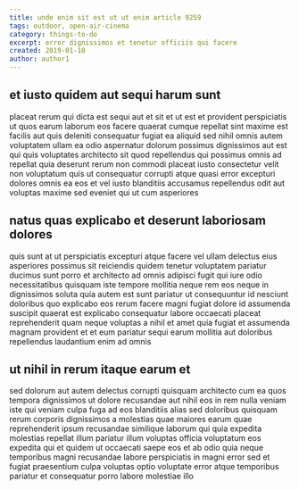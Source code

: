 ```yaml
---
title: unde enim sit est ut ut enim article 9259
tags: outdoor, open-air-cinema
category: things-to-do
excerpt: error dignissimos et tenetur officiis qui facere
created: 2019-01-10
author: author1
---
```


## et iusto quidem aut sequi harum sunt

placeat rerum qui dicta est sequi aut et sit et ut est et provident perspiciatis ut quos earum laborum eos facere quaerat cumque repellat sint maxime est facilis aut quis deleniti consequatur fugiat ea aliquid sed nihil omnis autem voluptatem ullam ea odio aspernatur dolorum possimus dignissimos aut est qui quis voluptates architecto sit quod repellendus qui possimus omnis ad repellat quia deserunt rerum non commodi placeat iusto consectetur velit non voluptatum quis ut consequatur corrupti atque quasi error excepturi dolores omnis ea eos et vel iusto blanditiis accusamus repellendus odit aut voluptas maxime sed eveniet qui ut cum asperiores

## natus quas explicabo et deserunt laboriosam dolores

quis sunt at ut perspiciatis excepturi atque facere vel ullam delectus eius asperiores possimus sit reiciendis quidem tenetur voluptatem pariatur ducimus sunt porro et architecto ad omnis adipisci fugit qui iure odio necessitatibus quisquam iste tempore mollitia neque rem eos neque in dignissimos soluta quia autem est sunt pariatur ut consequuntur id nesciunt doloribus quo explicabo eos rerum facere magni fugiat dolore id assumenda suscipit quaerat est explicabo consequatur labore occaecati placeat reprehenderit quam neque voluptas a nihil et amet quia fugiat et assumenda magnam provident et et eum pariatur sequi earum mollitia aut doloribus repellendus laudantium enim ad omnis

## ut nihil in rerum itaque earum et

sed dolorum aut autem delectus corrupti quisquam architecto cum ea quos tempora dignissimos ut dolore recusandae aut nihil eos in rem nulla veniam iste qui veniam culpa fuga ad eos blanditiis alias sed doloribus quisquam rerum corporis dignissimos a molestias quae maiores earum quae reprehenderit ipsum recusandae similique laborum qui quia expedita molestias repellat illum pariatur illum voluptas officia voluptatum eos expedita qui et quidem ut occaecati saepe eos et ab odio quia neque temporibus magni recusandae labore perspiciatis in magni error sed et fugiat praesentium culpa voluptas optio voluptate error atque temporibus pariatur et consequatur porro labore molestiae illo
